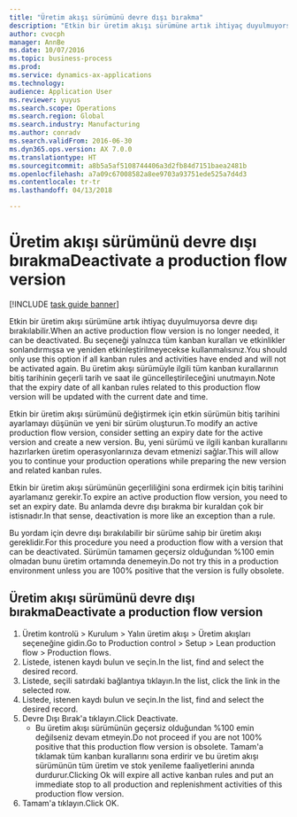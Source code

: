 ```yaml
--- 
title: "Üretim akışı sürümünü devre dışı bırakma"
description: "Etkin bir üretim akışı sürümüne artık ihtiyaç duyulmuyorsa devre dışı bırakılabilir."
author: cvocph
manager: AnnBe
ms.date: 10/07/2016
ms.topic: business-process
ms.prod: 
ms.service: dynamics-ax-applications
ms.technology: 
audience: Application User
ms.reviewer: yuyus
ms.search.scope: Operations
ms.search.region: Global
ms.search.industry: Manufacturing
ms.author: conradv
ms.search.validFrom: 2016-06-30
ms.dyn365.ops.version: AX 7.0.0
ms.translationtype: HT
ms.sourcegitcommit: a8b5a5af5108744406a3d2fb84d7151baea2481b
ms.openlocfilehash: a7a09c67008582a8ee9703a93751ede525a7d4d3
ms.contentlocale: tr-tr
ms.lasthandoff: 04/13/2018

---
```

# <a name="deactivate-a-production-flow-version"></a><span data-ttu-id="1d892-103">Üretim akışı sürümünü devre dışı bırakma</span><span class="sxs-lookup"><span data-stu-id="1d892-103">Deactivate a production flow version</span></span>

[!INCLUDE [task guide banner](../../includes/task-guide-banner.md)]

<span data-ttu-id="1d892-104">Etkin bir üretim akışı sürümüne artık ihtiyaç duyulmuyorsa devre dışı bırakılabilir.</span><span class="sxs-lookup"><span data-stu-id="1d892-104">When an active production flow version is no longer needed, it can be deactivated.</span></span> <span data-ttu-id="1d892-105">Bu seçeneği yalnızca tüm kanban kuralları ve etkinlikler sonlandırmışsa ve yeniden etkinleştirilmeyecekse kullanmalısınız.</span><span class="sxs-lookup"><span data-stu-id="1d892-105">You should only use this option if all kanban rules and activities have ended and will not be activated again.</span></span> <span data-ttu-id="1d892-106">Bu üretim akışı sürümüyle ilgili tüm kanban kurallarının bitiş tarihinin geçerli tarih ve saat ile güncelleştirileceğini unutmayın.</span><span class="sxs-lookup"><span data-stu-id="1d892-106">Note that the expiry date of all kanban rules related to this production flow version will be updated with the current date and time.</span></span> 

<span data-ttu-id="1d892-107">Etkin bir üretim akışı sürümünü değiştirmek için etkin sürümün bitiş tarihini ayarlamayı düşünün ve yeni bir sürüm oluşturun.</span><span class="sxs-lookup"><span data-stu-id="1d892-107">To modify an active production flow version, consider setting an expiry date for the active version and create a new version.</span></span> <span data-ttu-id="1d892-108">Bu, yeni sürümü ve ilgili kanban kurallarını hazırlarken üretim operasyonlarınıza devam etmenizi sağlar.</span><span class="sxs-lookup"><span data-stu-id="1d892-108">This will allow you to continue your production operations while preparing the new version and related kanban rules.</span></span> 

<span data-ttu-id="1d892-109">Etkin bir üretim akışı sürümünün geçerliliğini sona erdirmek için bitiş tarihini ayarlamanız gerekir.</span><span class="sxs-lookup"><span data-stu-id="1d892-109">To expire an active production flow version, you need to set an expiry date.</span></span> <span data-ttu-id="1d892-110">Bu anlamda devre dışı bırakma bir kuraldan çok bir istisnadır.</span><span class="sxs-lookup"><span data-stu-id="1d892-110">In that sense, deactivation is more like an exception than a rule.</span></span> 

<span data-ttu-id="1d892-111">Bu yordam için devre dışı bırakılabilir bir sürüme sahip bir üretim akışı gereklidir.</span><span class="sxs-lookup"><span data-stu-id="1d892-111">For this procedure you need a production flow with a version that can be deactivated.</span></span> <span data-ttu-id="1d892-112">Sürümün tamamen geçersiz olduğundan %100 emin olmadan bunu üretim ortamında denemeyin.</span><span class="sxs-lookup"><span data-stu-id="1d892-112">Do not try this in a production environment unless you are 100% positive that the version is fully obsolete.</span></span>


## <a name="deactivate-a-production-flow-version"></a><span data-ttu-id="1d892-113">Üretim akışı sürümünü devre dışı bırakma</span><span class="sxs-lookup"><span data-stu-id="1d892-113">Deactivate a production flow version</span></span>
1. <span data-ttu-id="1d892-114">Üretim kontrolü > Kurulum > Yalın üretim akışı > Üretim akışları seçeneğine gidin.</span><span class="sxs-lookup"><span data-stu-id="1d892-114">Go to Production control > Setup > Lean production flow > Production flows.</span></span>
2. <span data-ttu-id="1d892-115">Listede, istenen kaydı bulun ve seçin.</span><span class="sxs-lookup"><span data-stu-id="1d892-115">In the list, find and select the desired record.</span></span>
3. <span data-ttu-id="1d892-116">Listede, seçili satırdaki bağlantıya tıklayın.</span><span class="sxs-lookup"><span data-stu-id="1d892-116">In the list, click the link in the selected row.</span></span>
4. <span data-ttu-id="1d892-117">Listede, istenen kaydı bulun ve seçin.</span><span class="sxs-lookup"><span data-stu-id="1d892-117">In the list, find and select the desired record.</span></span>
5. <span data-ttu-id="1d892-118">Devre Dışı Bırak'a tıklayın.</span><span class="sxs-lookup"><span data-stu-id="1d892-118">Click Deactivate.</span></span>
    * <span data-ttu-id="1d892-119">Bu üretim akışı sürümünün geçersiz olduğundan %100 emin değilseniz devam etmeyin.</span><span class="sxs-lookup"><span data-stu-id="1d892-119">Do not proceed if you are not 100% positive that this production flow version is obsolete.</span></span> <span data-ttu-id="1d892-120">Tamam'a tıklamak tüm kanban kurallarını sona erdirir ve bu üretim akışı sürümünün tüm üretim ve stok yenileme faaliyetlerini anında durdurur.</span><span class="sxs-lookup"><span data-stu-id="1d892-120">Clicking Ok will expire all active kanban rules and put an immediate stop to all production and replenishment activities of this production flow version.</span></span>  
6. <span data-ttu-id="1d892-121">Tamam'a tıklayın.</span><span class="sxs-lookup"><span data-stu-id="1d892-121">Click OK.</span></span>


